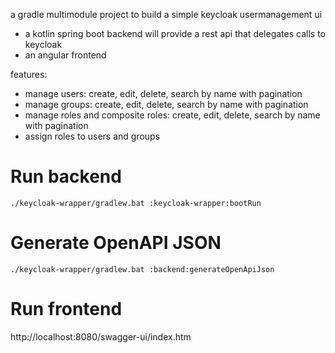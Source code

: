 a gradle multimodule project to build a simple keycloak usermanagement ui
- a kotlin spring boot backend will provide a rest api that delegates calls to keycloak
- an angular frontend

features:
- manage users: create, edit, delete, search by name with pagination
- manage groups: create, edit, delete, search by name with pagination
- manage roles and composite roles: create, edit, delete, search by name with pagination
- assign roles to users and groups

# Run backend
```shell
./keycloak-wrapper/gradlew.bat :keycloak-wrapper:bootRun
```

# Generate OpenAPI JSON
```shell
./keycloak-wrapper/gradlew.bat :backend:generateOpenApiJson
```
# Run frontend
http://localhost:8080/swagger-ui/index.htm
